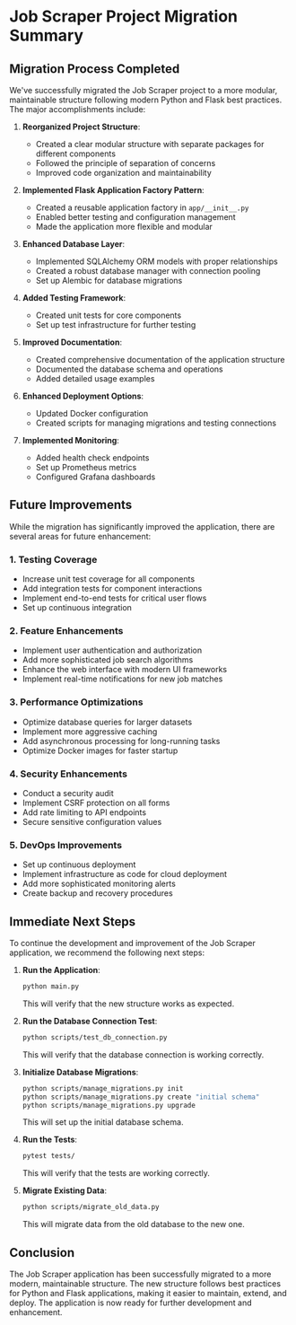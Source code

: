 # Job Scraper Project Migration Summary

## Migration Process Completed

We've successfully migrated the Job Scraper project to a more modular, maintainable structure following modern Python and Flask best practices. The major accomplishments include:

1. **Reorganized Project Structure**:
   - Created a clear modular structure with separate packages for different components
   - Followed the principle of separation of concerns
   - Improved code organization and maintainability

2. **Implemented Flask Application Factory Pattern**:
   - Created a reusable application factory in `app/__init__.py`
   - Enabled better testing and configuration management
   - Made the application more flexible and modular

3. **Enhanced Database Layer**:
   - Implemented SQLAlchemy ORM models with proper relationships
   - Created a robust database manager with connection pooling
   - Set up Alembic for database migrations

4. **Added Testing Framework**:
   - Created unit tests for core components
   - Set up test infrastructure for further testing

5. **Improved Documentation**:
   - Created comprehensive documentation of the application structure
   - Documented the database schema and operations
   - Added detailed usage examples

6. **Enhanced Deployment Options**:
   - Updated Docker configuration
   - Created scripts for managing migrations and testing connections

7. **Implemented Monitoring**:
   - Added health check endpoints
   - Set up Prometheus metrics
   - Configured Grafana dashboards

## Future Improvements

While the migration has significantly improved the application, there are several areas for future enhancement:

### 1. Testing Coverage

- Increase unit test coverage for all components
- Add integration tests for component interactions
- Implement end-to-end tests for critical user flows
- Set up continuous integration

### 2. Feature Enhancements

- Implement user authentication and authorization
- Add more sophisticated job search algorithms
- Enhance the web interface with modern UI frameworks
- Implement real-time notifications for new job matches

### 3. Performance Optimizations

- Optimize database queries for larger datasets
- Implement more aggressive caching
- Add asynchronous processing for long-running tasks
- Optimize Docker images for faster startup

### 4. Security Enhancements

- Conduct a security audit
- Implement CSRF protection on all forms
- Add rate limiting to API endpoints
- Secure sensitive configuration values

### 5. DevOps Improvements

- Set up continuous deployment
- Implement infrastructure as code for cloud deployment
- Add more sophisticated monitoring alerts
- Create backup and recovery procedures

## Immediate Next Steps

To continue the development and improvement of the Job Scraper application, we recommend the following next steps:

1. **Run the Application**:

   ```bash
   python main.py
   ```

   This will verify that the new structure works as expected.

2. **Run the Database Connection Test**:

   ```bash
   python scripts/test_db_connection.py
   ```

   This will verify that the database connection is working correctly.

3. **Initialize Database Migrations**:

   ```bash
   python scripts/manage_migrations.py init
   python scripts/manage_migrations.py create "initial schema"
   python scripts/manage_migrations.py upgrade
   ```

   This will set up the initial database schema.

4. **Run the Tests**:

   ```bash
   pytest tests/
   ```

   This will verify that the tests are working correctly.

5. **Migrate Existing Data**:

   ```bash
   python scripts/migrate_old_data.py
   ```

   This will migrate data from the old database to the new one.

## Conclusion

The Job Scraper application has been successfully migrated to a more modern, maintainable structure. The new structure follows best practices for Python and Flask applications, making it easier to maintain, extend, and deploy. The application is now ready for further development and enhancement.
